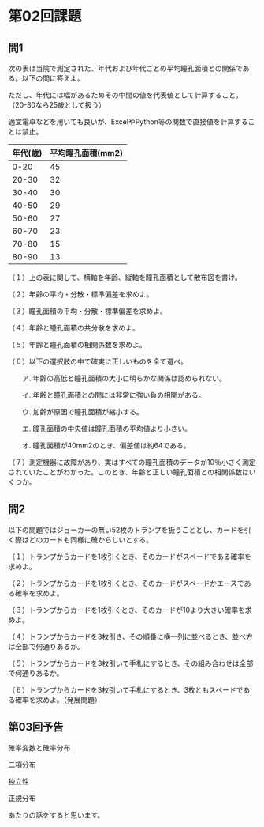 # 第02回課題

## 問1

次の表は当院で測定された、年代および年代ごとの平均瞳孔面積との関係である。以下の問に答えよ。

ただし、年代には幅があるためその中間の値を代表値として計算すること。（20-30なら25歳として扱う）

適宜電卓などを用いても良いが、ExcelやPython等の関数で直接値を計算することは禁止。

| 年代(歳) | 平均瞳孔面積(mm2) |
| -------- | ----------------- |
| 0-20     | 45                |
| 20-30    | 32                |
| 30-40    | 30                |
| 40-50    | 29                |
| 50-60    | 27                |
| 60-70    | 23                |
| 70-80    | 15                |
| 80-90    | 13                |

（１）上の表に関して、横軸を年齢、縦軸を瞳孔面積として散布図を書け。

（２）年齢の平均・分散・標準偏差を求めよ。

（３）瞳孔面積の平均・分散・標準偏差を求めよ。

（４）年齢と瞳孔面積の共分散を求めよ。

（５）年齢と瞳孔面積の相関係数を求めよ。

（６）以下の選択肢の中で確実に正しいものを全て選べ。

　　ア. 年齢の高低と瞳孔面積の大小に明らかな関係は認められない。

　　イ. 年齢と瞳孔面積との間には非常に強い負の相関がある。

　　ウ. 加齢が原因で瞳孔面積が縮小する。

　　エ. 瞳孔面積の中央値は瞳孔面積の平均値より小さい。

　　オ. 瞳孔面積が40mm2のとき、偏差値は約64である。

（７）測定機器に故障があり、実はすべての瞳孔面積のデータが10％小さく測定されていたことがわかった。このとき、年齢と正しい瞳孔面積との相関係数はいくつか。





## 問2

以下の問題ではジョーカーの無い52枚のトランプを扱うこととし、カードを引く際はどのカードも同様に確からしいとする。

（１）トランプからカードを1枚引くとき、そのカードがスペードである確率を求めよ。

（２）トランプからカードを1枚引くとき、そのカードがスペードかエースである確率を求めよ。

（３）トランプからカードを1枚引くとき、そのカードが10より大きい確率を求めよ。

（４）トランプからカードを3枚引き、その順番に横一列に並べるとき、並べ方は全部で何通りあるか。

（５）トランプからカードを3枚引いて手札にするとき、その組み合わせは全部で何通りあるか。

（６）トランプからカードを3枚引いて手札にするとき、3枚ともスペードである確率を求めよ。（発展問題）





## 第03回予告

確率変数と確率分布

二項分布

独立性

正規分布

あたりの話をすると思います。

